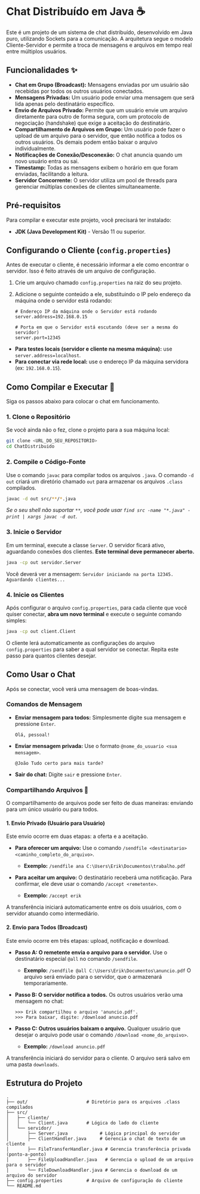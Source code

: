 # Chat Distribuído em Java ☕

Este é um projeto de um sistema de chat distribuído, desenvolvido em Java puro, utilizando Sockets para a comunicação. A arquitetura segue o modelo Cliente-Servidor e permite a troca de mensagens e arquivos em tempo real entre múltiplos usuários.

## Funcionalidades ✨

* **Chat em Grupo (Broadcast):** Mensagens enviadas por um usuário são recebidas por todos os outros usuários conectados.
* **Mensagens Privadas:** Um usuário pode enviar uma mensagem que será lida apenas pelo destinatário específico.
* **Envio de Arquivos Privado:** Permite que um usuário envie um arquivo diretamente para outro de forma segura, com um protocolo de negociação (handshake) que exige a aceitação do destinatário.
* **Compartilhamento de Arquivos em Grupo:** Um usuário pode fazer o upload de um arquivo para o servidor, que então notifica a todos os outros usuários. Os demais podem então baixar o arquivo individualmente.
* **Notificações de Conexão/Desconexão:** O chat anuncia quando um novo usuário entra ou sai.
* **Timestamp:** Todas as mensagens exibem o horário em que foram enviadas, facilitando a leitura.
* **Servidor Concorrente:** O servidor utiliza um pool de threads para gerenciar múltiplas conexões de clientes simultaneamente.

## Pré-requisitos

Para compilar e executar este projeto, você precisará ter instalado:

* **JDK (Java Development Kit)** - Versão 11 ou superior.

## Configurando o Cliente (`config.properties`)

Antes de executar o cliente, é necessário informar a ele como encontrar o servidor. Isso é feito através de um arquivo de configuração.

1.  Crie um arquivo chamado `config.properties` na raiz do seu projeto.
2.  Adicione o seguinte conteúdo a ele, substituindo o IP pelo endereço da máquina onde o servidor está rodando:

    ```properties
    # Endereço IP da máquina onde o Servidor está rodando
    server.address=192.168.0.15

    # Porta em que o Servidor está escutando (deve ser a mesma do servidor)
    server.port=12345
    ```
* **Para testes locais (servidor e cliente na mesma máquina):** use `server.address=localhost`.
* **Para conectar via rede local:** use o endereço IP da máquina servidora (ex: `192.168.0.15`).

## Como Compilar e Executar 🚀

Siga os passos abaixo para colocar o chat em funcionamento.

### 1. Clone o Repositório

Se você ainda não o fez, clone o projeto para a sua máquina local:
```bash
git clone <URL_DO_SEU_REPOSITORIO>
cd ChatDistribuido
```

### 2. Compile o Código-Fonte

Use o comando `javac` para compilar todos os arquivos `.java`. O comando `-d out` criará um diretório chamado `out` para armazenar os arquivos `.class` compilados.

```bash
javac -d out src/**/*.java
```
*Se o seu shell não suportar `**`, você pode usar `find src -name "*.java" -print | xargs javac -d out`.*

### 3. Inicie o Servidor

Em um terminal, execute a classe `Server`. O servidor ficará ativo, aguardando conexões dos clientes. **Este terminal deve permanecer aberto.**

```bash
java -cp out servidor.Server
```
Você deverá ver a mensagem: `Servidor iniciando na porta 12345. Aguardando clientes...`

### 4. Inicie os Clientes

Após configurar o arquivo `config.properties`, para cada cliente que você quiser conectar, **abra um novo terminal** e execute o seguinte comando simples:

```bash
java -cp out client.Client
```
O cliente lerá automaticamente as configurações do arquivo `config.properties` para saber a qual servidor se conectar. Repita este passo para quantos clientes desejar.

## Como Usar o Chat

Após se conectar, você verá uma mensagem de boas-vindas.

### Comandos de Mensagem

* **Enviar mensagem para todos:** Simplesmente digite sua mensagem e pressione `Enter`.
    ```
    Olá, pessoal!
    ```
* **Enviar mensagem privada:** Use o formato `@nome_do_usuario <sua mensagem>`.
    ```
    @João Tudo certo para mais tarde?
    ```
* **Sair do chat:** Digite `sair` e pressione `Enter`.

### Compartilhando Arquivos 📂

O compartilhamento de arquivos pode ser feito de duas maneiras: enviando para um único usuário ou para todos.

#### 1. Envio Privado (Usuário para Usuário)

Este envio ocorre em duas etapas: a oferta e a aceitação.

* **Para oferecer um arquivo:** Use o comando `/sendfile <destinatario> <caminho_completo_do_arquivo>`.
    * **Exemplo:** `/sendfile ana C:\Users\Erik\Documentos\trabalho.pdf`

* **Para aceitar um arquivo:** O destinatário receberá uma notificação. Para confirmar, ele deve usar o comando `/accept <remetente>`.
    * **Exemplo:** `/accept erik`

A transferência iniciará automaticamente entre os dois usuários, com o servidor atuando como intermediário.

#### 2. Envio para Todos (Broadcast)

Este envio ocorre em três etapas: upload, notificação e download.

* **Passo A: O remetente envia o arquivo para o servidor.**
    Use o destinatário especial `@all` no comando `/sendfile`.
    * **Exemplo:** `/sendfile @all C:\Users\Erik\Documentos\anuncio.pdf`
    O arquivo será enviado para o servidor, que o armazenará temporariamente.

* **Passo B: O servidor notifica a todos.**
    Os outros usuários verão uma mensagem no chat:
    ```
    >>> Erik compartilhou o arquivo 'anuncio.pdf'.
    >>> Para baixar, digite: /download anuncio.pdf
    ```

* **Passo C: Outros usuários baixam o arquivo.**
    Qualquer usuário que desejar o arquivo pode usar o comando `/download <nome_do_arquivo>`.
    * **Exemplo:** `/download anuncio.pdf`

A transferência iniciará do servidor para o cliente. O arquivo será salvo em uma pasta `downloads`.

## Estrutura do Projeto

```
.
├── out/                      # Diretório para os arquivos .class compilados
├── src/
│   ├── cliente/
│   │   └── Client.java       # Lógica do lado do cliente
│   └── servidor/
│       ├── Server.java            # Lógica principal do servidor
│       ├── ClientHandler.java     # Gerencia o chat de texto de um cliente
│       ├── FileTransferHandler.java # Gerencia transferência privada (ponto-a-ponto)
│       ├── FileUploadHandler.java   # Gerencia o upload de um arquivo para o servidor
│       └── FileDownloadHandler.java # Gerencia o download de um arquivo do servidor
├── config.properties         # Arquivo de configuração do cliente
└── README.md
```
